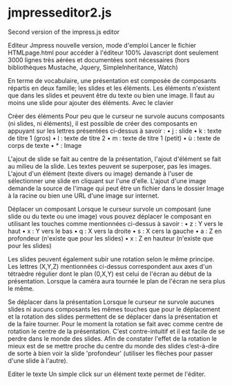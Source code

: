 jmpresseditor2.js
=================

Second version of the impress.js editor


Editeur Jmpress nouvelle version, mode d'emploi
Lancer le fichier HTMLpage.html pour accéder à l'éditeur 100% Javascript dont seulement 3000 lignes très aérées et documentées sont nécessaires (hors bibliothèques Mustache, Jquery, SimpleInheritance, Watch)


En terme de vocabulaire, une présentation est composée de composants répartis en deux famille; les slides et les éléments. Les éléments n'existent que dans les slides et peuvent être du texte ou bien une image. Il faut au moins une slide pour ajouter des éléments.
Avec le clavier
 
Créer des éléments
Pour peu que le curseur ne survole aucuns composants (ni slides, ni éléments), il est possible de créer des composants en appuyant sur les lettres présentées ci-dessus à savoir :
•  j : slide
•	k : texte de titre 1 (gros)
•	l : texte de titre 2
•	m : texte de titre 1 (petit)
•	ù : texte de corps de texte
•	* : Image

L'ajout de slide se fait au centre de la présentation, l'ajout d'élément se fait au milieu de la slide. Les textes peuvent se superposer, pas les images.
L'ajout d'un élément (texte divers ou image) demande à l'user de sélectionner une slide en cliquant sur l'une d'elle. L'ajout d'une image demande la source de l'image qui peut être un fichier dans le dossier Image à la racine ou bien une URL d'une image sur internet. 

Déplacer un composant
Lorsque le curseur survole un composant (une slide ou du texte ou une image) vous pouvez déplacer le composant en utilisant les touches comme mentionnées ci-dessus à savoir :
•	z : Y vers le haut
•	x : Y vers le bas
•	q : X vers  la droite
•	s : X cers la gauche
•	a : Z en profondeur (n'existe que pour les slides)
•	x : Z en hauteur (n'existe que pour les slides)

Les slides peuvent également subir une rotation selon le même principe. Les lettres (X,Y,Z) mentionnées ci-dessus correspondent aux axes d'un tétraèdre régulier dont le plan (0,X,Y) est celui de l'écran au début de la présentation. Lorsque la caméra aura tournée le plan de l'écran ne sera plus le même.

Se déplacer dans la présentation
Lorsque le curseur ne survole aucunes slides ni aucuns composants les mêmes touches que pour le déplacement et la rotation des slides permettent de se déplacer dans la présentation et de la faire tourner.
Pour le moment la rotation se fait avec comme centre de rotation le centre de la présentation. C'est contre-intuitif et il est facile de se perdre dans le monde des slides. Afin de constater l'effet de la rotation le mieux est de se mettre proche du centre du monde des slides c’est-à-dire de sorte à bien voir la slide 'profondeur' (utiliser les flèches pour passer d'une slide à l'autre).

Editer le texte
Un simple click sur un élément texte permet de l'éditer. 




